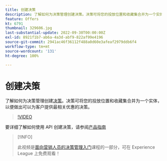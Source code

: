 ```yaml
---
title: 创建决策
description: 了解如何为决策管理创建决策。决策可将您的投放位置和收藏集合并为一个实体，以便做出可以为客户提供最相关优惠的决策。
feature: Offers
kt: 6791
thumbnail: 329606.jpg
last-substantial-update: 2022-09-30T00:00:00Z
exl-id: 8921f1b7-ab6a-4a3d-abf9-822af99e4196
source-git-commit: 2941ac46f36112f488a0d60e3afeaf2979ddb6f4
workflow-type: tm+mt
source-wordcount: '131'
ht-degree: 100%

---
```


# 创建决策

了解如何为决策管理创建[决策](https://experienceleague.adobe.com/docs/journey-optimizer/using/offer-decisioniong/create-manage-activities/create-offer-activities.html?lang=zh-Hans)。决策可将您的投放位置和收藏集合并为一个实体，以便做出可以为客户提供最相关优惠的决策。

>[!VIDEO](https://video.tv.adobe.com/v/329606?quality=12&learn=on)

要详细了解如何使用 API 创建决策，请参阅[产品指南](https://experienceleague.adobe.com/docs/journey-optimizer/using/offer-decisioniong/api-reference/activities-api/create.html?lang=zh-Hans)

>[!INFO]
>
> 此视频是[面向营销人员的决策管理入门](https://experienceleague.adobe.com/?recommended=ExperiencePlatform-U-1-2020.1.offerdecisioning)课程的一部分，可在 Experience League 上免费观看！

